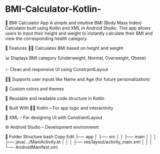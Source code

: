 # BMI-Calculator-Kotlin-

🧮 BMI Calculator App
A simple and intuitive BMI (Body Mass Index) Calculator built using Kotlin and XML in Android Studio. This app allows users to input their height and weight to instantly calculate their BMI and view the corresponding health category.

📱 Features
🧑‍⚕️ Calculates BMI based on height and weight

📊 Displays BMI category (Underweight, Normal, Overweight, Obese)

✨ Clean and responsive UI using ConstraintLayout

🧑‍💼 Supports user inputs like Name and Age (for future personalization)

🎨 Custom colors and themes

🔁 Reusable and readable code structure in Kotlin

🔧 Built With
🧑‍💻 Kotlin – For app logic and interactivity

🧱 XML – For designing UI with ConstraintLayout

⚙️ Android Studio – Development environment


📂 Folder Structure
bash
Copy
Edit
├── app
│   ├── src
│   │   ├── main
│   │   │   ├── java/.../MainActivity.kt
│   │   │   ├── res/layout/activity_main.xml
│   │   │   └── AndroidManifest.xml
